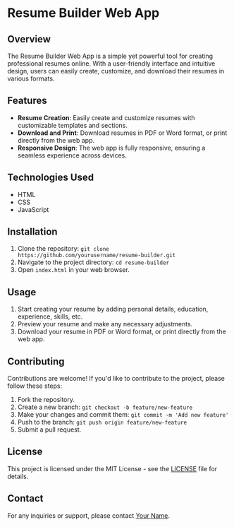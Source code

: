 # Resume Builder Web App

## Overview

The Resume Builder Web App is a simple yet powerful tool for creating professional resumes online. With a user-friendly interface and intuitive design, users can easily create, customize, and download their resumes in various formats.

## Features

- **Resume Creation**: Easily create and customize resumes with customizable templates and sections.
- **Download and Print**: Download resumes in PDF or Word format, or print directly from the web app.
- **Responsive Design**: The web app is fully responsive, ensuring a seamless experience across devices.

## Technologies Used

- HTML
- CSS
- JavaScript

## Installation

1. Clone the repository: `git clone https://github.com/yourusername/resume-builder.git`
2. Navigate to the project directory: `cd resume-builder`
3. Open `index.html` in your web browser.

## Usage

1. Start creating your resume by adding personal details, education, experience, skills, etc.
2. Preview your resume and make any necessary adjustments.
3. Download your resume in PDF or Word format, or print directly from the web app.

## Contributing

Contributions are welcome! If you'd like to contribute to the project, please follow these steps:

1. Fork the repository.
2. Create a new branch: `git checkout -b feature/new-feature`
3. Make your changes and commit them: `git commit -m 'Add new feature'`
4. Push to the branch: `git push origin feature/new-feature`
5. Submit a pull request.

## License

This project is licensed under the MIT License - see the [LICENSE](LICENSE) file for details.

## Contact

For any inquiries or support, please contact [Your Name](mailto:youremail@example.com).
